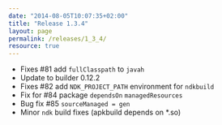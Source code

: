 ```yaml
---
date: "2014-08-05T10:07:35+02:00"
title: "Release 1.3.4"
layout: page
permalink: /releases/1_3_4/
resource: true
---
```




* Fixes #81 add `fullClasspath` to `javah`
* Update to builder 0.12.2
* Fixes #82 add `NDK_PROJECT_PATH` environment for `ndkbuild`
* Fix for #84 package `dependsOn` `managedResources`
* Bug fix #85 `sourceManaged = gen`
* Minor `ndk` build fixes (apkbuild depends on *.so)
